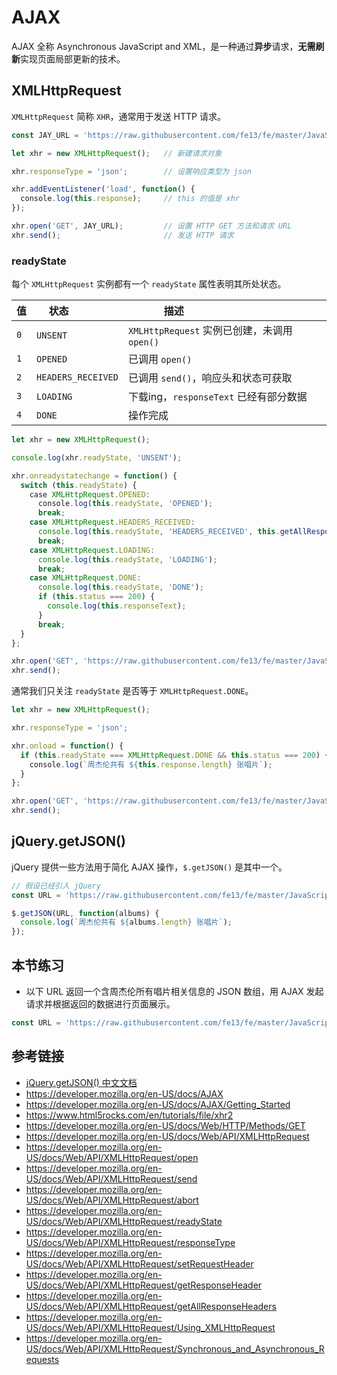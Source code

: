 # AJAX

AJAX 全称 Asynchronous JavaScript and XML，是一种通过**异步**请求，**无需刷新**实现页面局部更新的技术。

## XMLHttpRequest
`XMLHttpRequest` 简称 `XHR`，通常用于发送 HTTP 请求。

```javascript
const JAY_URL = 'https://raw.githubusercontent.com/fe13/fe/master/JavaScript/AJAX/json/jay.json';

let xhr = new XMLHttpRequest();   // 新建请求对象

xhr.responseType = 'json';        // 设置响应类型为 json

xhr.addEventListener('load', function() {
  console.log(this.response);     // this 的值是 xhr
});

xhr.open('GET', JAY_URL);         // 设置 HTTP GET 方法和请求 URL
xhr.send();                       // 发送 HTTP 请求
```

### readyState
每个 `XMLHttpRequest` 实例都有一个 `readyState` 属性表明其所处状态。

| 值  | 状态                | 描述                                       |
|-----|--------------------|-------------------------------------------|
| `0` | `UNSENT`           | `XMLHttpRequest` 实例已创建，未调用 `open()` |
| `1` | `OPENED`           | 已调用 `open()`                            |
| `2` | `HEADERS_RECEIVED` | 已调用 `send()`，响应头和状态可获取            |
| `3` | `LOADING`          | 下载ing，`responseText` 已经有部分数据        |
| `4` | `DONE`             | 操作完成                                    |

```javascript
let xhr = new XMLHttpRequest();

console.log(xhr.readyState, 'UNSENT');

xhr.onreadystatechange = function() {
  switch (this.readyState) {
    case XMLHttpRequest.OPENED:
      console.log(this.readyState, 'OPENED');
      break;
    case XMLHttpRequest.HEADERS_RECEIVED:
      console.log(this.readyState, 'HEADERS_RECEIVED', this.getAllResponseHeaders());
      break;
    case XMLHttpRequest.LOADING:
      console.log(this.readyState, 'LOADING');
      break;
    case XMLHttpRequest.DONE:
      console.log(this.readyState, 'DONE');
      if (this.status === 200) {
        console.log(this.responseText);
      }
      break;
  }    
};

xhr.open('GET', 'https://raw.githubusercontent.com/fe13/fe/master/JavaScript/AJAX/json/jay.json');
xhr.send();
```
通常我们只关注 `readyState` 是否等于 `XMLHttpRequest.DONE`。
```javascript
let xhr = new XMLHttpRequest();

xhr.responseType = 'json';

xhr.onload = function() {
  if (this.readyState === XMLHttpRequest.DONE && this.status === 200) {
    console.log(`周杰伦共有 ${this.response.length} 张唱片`);
  }
};

xhr.open('GET', 'https://raw.githubusercontent.com/fe13/fe/master/JavaScript/AJAX/json/jay.albums.json')
xhr.send();
```
## jQuery.getJSON()
jQuery 提供一些方法用于简化 AJAX 操作，`$.getJSON()` 是其中一个。
```javascript
// 假设已经引入 jQuery
const URL = 'https://raw.githubusercontent.com/fe13/fe/master/JavaScript/AJAX/json/jay.albums.json';

$.getJSON(URL, function(albums) {
  console.log(`周杰伦共有 ${albums.length} 张唱片`);
});
```


## 本节练习
* 以下 URL 返回一个含周杰伦所有唱片相关信息的 JSON 数组，用 AJAX 发起请求并根据返回的数据进行页面展示。
```javascript
const URL = 'https://raw.githubusercontent.com/fe13/fe/master/JavaScript/AJAX/json/jay.albums.json';
```

## 参考链接
* [jQuery.getJSON() 中文文档](http://www.jquery123.com/jQuery.getJSON/)
* https://developer.mozilla.org/en-US/docs/AJAX
* https://developer.mozilla.org/en-US/docs/AJAX/Getting_Started
* https://www.html5rocks.com/en/tutorials/file/xhr2
* https://developer.mozilla.org/en-US/docs/Web/HTTP/Methods/GET
* https://developer.mozilla.org/en-US/docs/Web/API/XMLHttpRequest
* https://developer.mozilla.org/en-US/docs/Web/API/XMLHttpRequest/open
* https://developer.mozilla.org/en-US/docs/Web/API/XMLHttpRequest/send
* https://developer.mozilla.org/en-US/docs/Web/API/XMLHttpRequest/abort
* https://developer.mozilla.org/en-US/docs/Web/API/XMLHttpRequest/readyState
* https://developer.mozilla.org/en-US/docs/Web/API/XMLHttpRequest/responseType
* https://developer.mozilla.org/en-US/docs/Web/API/XMLHttpRequest/setRequestHeader
* https://developer.mozilla.org/en-US/docs/Web/API/XMLHttpRequest/getResponseHeader
* https://developer.mozilla.org/en-US/docs/Web/API/XMLHttpRequest/getAllResponseHeaders
* https://developer.mozilla.org/en-US/docs/Web/API/XMLHttpRequest/Using_XMLHttpRequest
* https://developer.mozilla.org/en-US/docs/Web/API/XMLHttpRequest/Synchronous_and_Asynchronous_Requests
